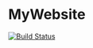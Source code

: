 # MyWebsite

[![Build Status](https://github.com/alec.hoyland/MyWebsite.jl/actions/workflows/CI.yml/badge.svg?branch=main)](https://github.com/alec.hoyland/MyWebsite.jl/actions/workflows/CI.yml?query=branch%3Amain)

